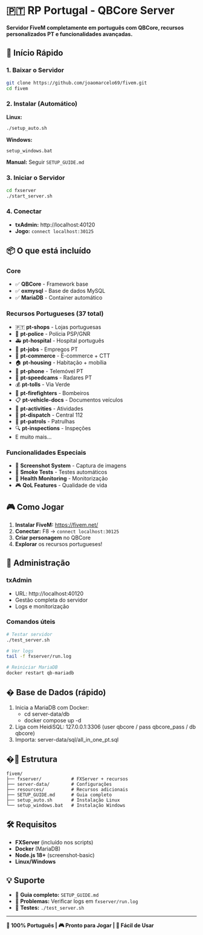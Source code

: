 # 🇵🇹 RP Portugal - QBCore Server

**Servidor FiveM completamente em português com QBCore, recursos personalizados PT e funcionalidades avançadas.**

## 🚀 **Início Rápido**

### **1. Baixar o Servidor**
```bash
git clone https://github.com/joaomarcelo69/fivem.git
cd fivem
```

### **2. Instalar (Automático)**

**Linux:**
```bash
./setup_auto.sh
```

**Windows:**
```bash
setup_windows.bat
```

**Manual:** Seguir `SETUP_GUIDE.md`

### **3. Iniciar o Servidor**
```bash
cd fxserver
./start_server.sh
```

### **4. Conectar**
- **txAdmin:** http://localhost:40120
- **Jogo:** `connect localhost:30125`

## 📦 **O que está incluído**

### **Core**
- ✅ **QBCore** - Framework base
- ✅ **oxmysql** - Base de dados MySQL
- ✅ **MariaDB** - Container automático

### **Recursos Portugueses (37 total)**
- 🇵🇹 **pt-shops** - Lojas portuguesas
- 🚓 **pt-police** - Polícia PSP/GNR
- 🚑 **pt-hospital** - Hospital português  
- 👷 **pt-jobs** - Empregos PT
- 🏪 **pt-commerce** - E-commerce + CTT
- 🏠 **pt-housing** - Habitação + mobília
- 📱 **pt-phone** - Telemóvel PT
- 🚨 **pt-speedcams** - Radares PT
- 💰 **pt-tolls** - Via Verde
- 🚒 **pt-firefighters** - Bombeiros
- 📋 **pt-vehicle-docs** - Documentos veículos
- 🎯 **pt-activities** - Atividades
- 📡 **pt-dispatch** - Central 112
- 👮 **pt-patrols** - Patrulhas
- 🔍 **pt-inspections** - Inspeções
- E muito mais...

### **Funcionalidades Especiais**
- 📸 **Screenshot System** - Captura de imagens
- 🧪 **Smoke Tests** - Testes automáticos
- 💊 **Health Monitoring** - Monitorização
- 🎮 **QoL Features** - Qualidade de vida

## 🎮 **Como Jogar**

1. **Instalar FiveM:** https://fivem.net/
2. **Conectar:** F8 → `connect localhost:30125`
3. **Criar personagem** no QBCore
4. **Explorar** os recursos portugueses!

## 🔧 **Administração**

### **txAdmin**
- URL: http://localhost:40120
- Gestão completa do servidor
- Logs e monitorização

### **Comandos úteis**
```bash
# Testar servidor
./test_server.sh

# Ver logs
tail -f fxserver/run.log

# Reiniciar MariaDB
docker restart qb-mariadb
```

## �️ Base de Dados (rápido)

1. Inicia a MariaDB com Docker:
	- cd server-data/db
	- docker compose up -d
2. Liga com HeidiSQL: 127.0.0.1:3306 (user qbcore / pass qbcore_pass / db qbcore)
3. Importa: server-data/sql/all_in_one_pt.sql

## �📁 **Estrutura**

```
fivem/
├── fxserver/           # FXServer + recursos
├── server-data/        # Configurações
├── resources/          # Recursos adicionais  
├── SETUP_GUIDE.md      # Guia completo
├── setup_auto.sh       # Instalação Linux
└── setup_windows.bat   # Instalação Windows
```

## 🛠️ **Requisitos**

- **FXServer** (incluído nos scripts)
- **Docker** (MariaDB)
- **Node.js 18+** (screenshot-basic)
- **Linux/Windows** 

## 💡 **Suporte**

- 📖 **Guia completo:** `SETUP_GUIDE.md`
- 🔧 **Problemas:** Verificar logs em `fxserver/run.log`
- 🧪 **Testes:** `./test_server.sh`

---

**🎯 100% Português | 🎮 Pronto para Jogar | 🚀 Fácil de Usar**
